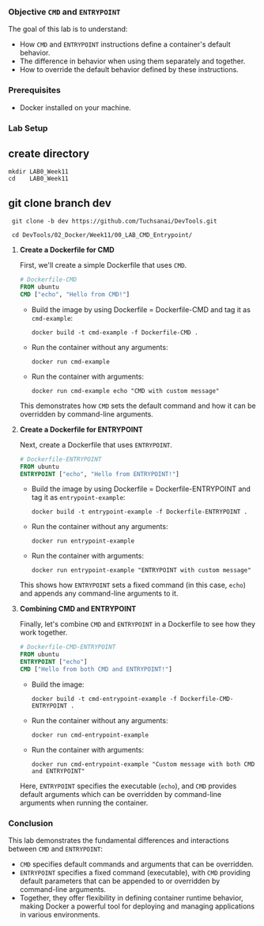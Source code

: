 
### Objective `CMD` and `ENTRYPOINT`

The goal of this lab is to understand:
- How `CMD` and `ENTRYPOINT` instructions define a container's default behavior.
- The difference in behavior when using them separately and together.
- How to override the default behavior defined by these instructions.

### Prerequisites

- Docker installed on your machine.

### Lab Setup



## create directory

   
    mkdir LAB0_Week11
    cd    LAB0_Week11
    

## git clone branch dev
    
    
   ```
    git clone -b dev https://github.com/Tuchsanai/DevTools.git
   ```
   
   ```   
    cd DevTools/02_Docker/Week11/00_LAB_CMD_Entrypoint/
   ```


1. **Create a Dockerfile for CMD**

   First, we'll create a simple Dockerfile that uses `CMD`.

   ```Dockerfile
   # Dockerfile-CMD
   FROM ubuntu
   CMD ["echo", "Hello from CMD!"]
   ```

   - Build the image by using Dockerfile = Dockerfile-CMD and tag it as `cmd-example`:
     ```
     docker build -t cmd-example -f Dockerfile-CMD .
     ```

   - Run the container without any arguments:
     ```
     docker run cmd-example
     ```

   - Run the container with arguments:
     ```
     docker run cmd-example echo "CMD with custom message"
     ```

   This demonstrates how `CMD` sets the default command and how it can be overridden by command-line arguments.

2. **Create a Dockerfile for ENTRYPOINT**

   Next, create a Dockerfile that uses `ENTRYPOINT`.

   ```Dockerfile
   # Dockerfile-ENTRYPOINT
   FROM ubuntu
   ENTRYPOINT ["echo", "Hello from ENTRYPOINT!"]
   ```

   - Build the image by using Dockerfile = Dockerfile-ENTRYPOINT and tag it as `entrypoint-example`:
     ```
     docker build -t entrypoint-example -f Dockerfile-ENTRYPOINT .
     ```

   - Run the container without any arguments:
     ```
     docker run entrypoint-example
     ```

   - Run the container with arguments:
     ```
     docker run entrypoint-example "ENTRYPOINT with custom message"
     ```

   This shows how `ENTRYPOINT` sets a fixed command (in this case, `echo`) and appends any command-line arguments to it.

3. **Combining CMD and ENTRYPOINT**

   Finally, let's combine `CMD` and `ENTRYPOINT` in a Dockerfile to see how they work together.

   ```Dockerfile
   # Dockerfile-CMD-ENTRYPOINT
   FROM ubuntu
   ENTRYPOINT ["echo"]
   CMD ["Hello from both CMD and ENTRYPOINT!"]
   ```

   - Build the image:
     ```
     docker build -t cmd-entrypoint-example -f Dockerfile-CMD-ENTRYPOINT .
     ```

   - Run the container without any arguments:
     ```
     docker run cmd-entrypoint-example
     ```

   - Run the container with arguments:
     ```
     docker run cmd-entrypoint-example "Custom message with both CMD and ENTRYPOINT"
     ```

   Here, `ENTRYPOINT` specifies the executable (`echo`), and `CMD` provides default arguments which can be overridden by command-line arguments when running the container.

### Conclusion

This lab demonstrates the fundamental differences and interactions between `CMD` and `ENTRYPOINT`:
- `CMD` specifies default commands and arguments that can be overridden.
- `ENTRYPOINT` specifies a fixed command (executable), with `CMD` providing default parameters that can be appended to or overridden by command-line arguments.
- Together, they offer flexibility in defining container runtime behavior, making Docker a powerful tool for deploying and managing applications in various environments.